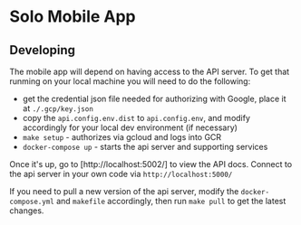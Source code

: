 # Solo Mobile App #

## Developing ##

The mobile app will depend on having access to the API server.  To get that runming on your local machine you will need to do the following:

* get the credential json file needed for authorizing with Google, place it at `./.gcp/key.json`
* copy the `api.config.env.dist` to `api.config.env`, and modify accordingly for your local dev environment (if necessary)
* `make setup` - authorizes via gcloud and logs into GCR
* `docker-compose up` - starts the api server and supporting services

Once it's up, go to [http://localhost:5002/] to view the API docs.  Connect to the api server in your own code via `http://localhost:5000/`

If you need to pull a new version of the api server, modify the `docker-compose.yml` and `makefile` accordingly, then run `make pull` to get the latest changes.